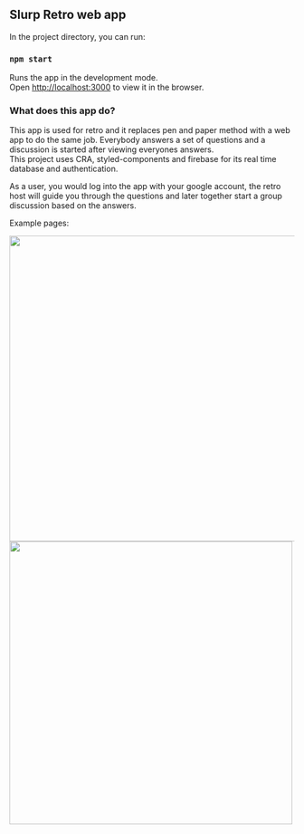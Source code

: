 ## Slurp Retro web app

In the project directory, you can run:

### `npm start`

Runs the app in the development mode.<br>
Open [http://localhost:3000](http://localhost:3000) to view it in the browser.

### What does this app do?

This app is used for retro and it replaces pen and paper method with a web app to do the same job. Everybody answers a set of questions and a discussion is started after viewing everyones answers.<br/>
This project uses CRA, styled-components and firebase for its real time database and authentication.

As a user, you would log into the app with your google account, the retro host will guide you through the questions and later together start a group discussion based on the answers.

Example pages:

<img height="540" src="https://www.dropbox.com/s/bj6b5pf8adkrkl8/slurpretroImage.jpeg?raw=1" /> <img height="500" src="https://www.dropbox.com/s/gt3ypsrn4qxokis/Screenshot%202019-07-15%2023.07.27.png?raw=1" />
